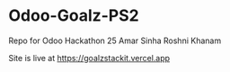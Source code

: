 # Odoo-Goalz-PS2
Repo for Odoo Hackathon 25
Amar Sinha 
Roshni Khanam

Site is live at https://goalzstackit.vercel.app 
